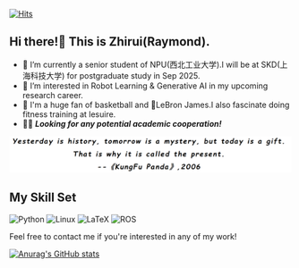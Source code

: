 [![Hits](https://hits.seeyoufarm.com/api/count/incr/badge.svg?url=https%3A%2F%2Fgithub.com%2FZhirui86%2Fzhirui86&count_bg=%2379C83D&title_bg=%23555555&icon=&icon_color=%23E7E7E7&title=pass+by&edge_flat=true)](https://hits.seeyoufarm.com)

## Hi there!👋 This is Zhirui(Raymond).
- 🔭 I’m currently a senior student of NPU(西北工业大学).I will be at SKD(上海科技大学) for postgraduate study in Sep 2025.
- 🌱 I’m interested in Robot Learning & Generative AI in my upcoming research career.
- 🏀 I'm a huge fan of basketball and 👑LeBron James.I also fascinate doing fitness training at lesuire.
- 🙌🏻 ***Looking for any potential academic cooperation!***

![my motto](motto.png)

## My Skill Set
![Python](https://img.shields.io/badge/Python-3776AB?style=for-the-badge&logo=python&logoColor=white)
![Linux](https://img.shields.io/badge/Linux-FCC624?style=for-the-badge&logo=linux&logoColor=black)
![LaTeX](https://img.shields.io/badge/LaTeX-008080?style=for-the-badge&logo=latex&logoColor=white)
![ROS](https://img.shields.io/badge/ROS-22314E?style=for-the-badge&logo=ros&logoColor=white)

Feel free to contact me if you're interested in any of my work!

[![Anurag's GitHub stats](https://github-readme-stats.vercel.app/api?username=zhirui86)](https://github.com/anuraghazra/github-readme-stats&show_icons=true&ambient_gradientl)

<!--
**Zhirui86/zhirui86** is a ✨ _special_ ✨ repository because its `README.md` (this file) appears on your GitHub profile.

Here are some ideas to get you started:

- 🔭 I’m currently working on ...
- 🌱 I’m currently learning ...
- 👯 I’m looking to collaborate on ...
- 🤔 I’m looking for help with ...
- 💬 Ask me about ...
- 📫 How to reach me: ...
- 😄 Pronouns: ...
- ⚡ Fun fact: ...
-->
